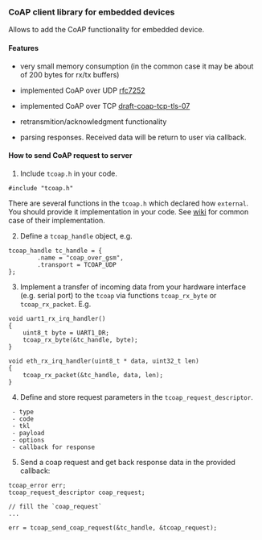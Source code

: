 ### CoAP client library for embedded devices

Allows to add the CoAP functionality for embedded device.

#### Features

- very small memory consumption (in the common case it may be about of 200 bytes for rx/tx buffers)

- implemented CoAP over UDP [rfc7252](https://tools.ietf.org/html/rfc7252)

- implemented CoAP over TCP [draft-coap-tcp-tls-07](https://tools.ietf.org/html/draft-ietf-core-coap-tcp-tls-07)

- retransmition/acknowledgment functionality

- parsing responses. Received data will be return to user via callback.


#### How to send CoAP request to server

1) Include `tcoap.h` in your code.

```
#include "tcoap.h"

```
  There are several functions in the `tcoap.h` which declared how `external`. You should provide it implementation in your code. See [wiki](https://github.com/Mozilla9/tiny-coap/wiki) for common case of their implementation.


2) Define a `tcoap_handle` object, e.g.

```
tcoap_handle tc_handle = {
        .name = "coap_over_gsm",
        .transport = TCOAP_UDP
};

```


3) Implement a transfer of incoming data from your hardware interface (e.g. serial port) to the `tcoap` via functions `tcoap_rx_byte` or `tcoap_rx_packet`. E.g.

```
void uart1_rx_irq_handler()
{
    uint8_t byte = UART1_DR;    
    tcoap_rx_byte(&tc_handle, byte);
}

void eth_rx_irq_handler(uint8_t * data, uint32_t len)
{
    tcoap_rx_packet(&tc_handle, data, len);
}

```


4) Define and store request parameters in the `tcoap_request_descriptor`.

```
 - type
 - code
 - tkl
 - payload
 - options
 - callback for response

```

5) Send a coap request and get back response data in the provided callback:

```
tcoap_error err;
tcoap_request_descriptor coap_request;

// fill the `coap_request`
...

err = tcoap_send_coap_request(&tc_handle, &tcoap_request);

```
